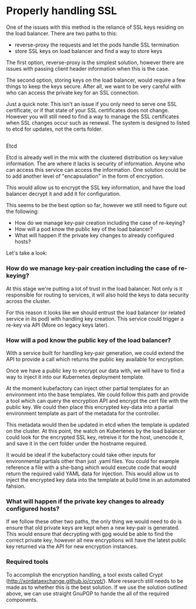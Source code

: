 # Properly handling SSL
One of the issues with this method is the reliance of SSL keys residing on the load balancer. There are two paths to this:
 - reverse-proxy the requests and let the pods handle SSL termination
 - store SSL keys on load balancer and find a way to store keys

The first option, reverse-proxy is the simplest solution, however there are issues with passing client header information when this is the case.

The second option, storing keys on the load balancer, would require a few things to keep the keys secure. After all, we want to be very careful with who can access the private key for an SSL connection.

Just a quick note: This isn't an issue if you only need to serve one SSL certificate, or if that state of your SSL certificates does not change. However you will still need to find a way to manage the SSL certificates when SSL changes occur such as renewal. The system is designed to listed to etcd for updates, not the certs folder.

##
Etcd

Etcd is already well in the mix with the clustered distribution os key:value information. The are where it lacks is security of information. Anyone who can access this service can access the information. One solution could be to add another level of "encapsulation" in the form of encryption.

This would allow us to encrypt the SSL key information, and have the load balancer decrypt it and add it for configuration. 

This seems to be the best option so far, however we still need to figure out the following:
 - How do we manage key-pair creation including the case of re-keying?
 - How will a pod know the public key of the load balancer?
 - What will happen if the private key changes to already configured hosts?

Let's take a look:

### How do we manage key-pair creation including the case of re-keying?
At this stage we're putting a lot of trust in the load balancer. Not only is it responsible for routing to services, it will also hold the keys to data security across the cluster.

For this reason it looks like we should entrust the load balancer (or related service in its pod) with handling key creation. This service could trigger a re-key via API (More on legacy keys later).

### How will a pod know the public key of the load balancer?
With a service built for handling key-pair generation, we could extend the API to provide a call which returns the public key available for encryption.

Once we have a public key to encrypt our data with, we will have to find a way to inject it into our Kubernetes deployment template.

At the moment kubefactory can inject other partial templates for an environment into the base templates. We could follow this path and provide a tool which can query the encryption API and encrypt the cert file with the public key. We could then place this encrypted key-data into a partial environment template as part of the metadata for the controller.

This metadata would then be updated in etcd when the template is updated on the cluster. At this point, the watch on Kubertenes by the load balancer could look for the encrypted SSL key, retreive it for the host, unencode it, and save it in the cert folder under the hostname required.

It would be ideal if the kubefactory could take other inputs for environmental partials other than just .yaml files. You could for example reference a file with a she-bang which would execute code that would return the required valid YAML data for injection. This would allow us to inject the encrypted key data into the template at build time in an automated fahsion.

### What will happen if the private key changes to already configured hosts?

If we follow these other two paths, the only thing we would need to do is ensure that old private keys are kept when a new key-pair is generated. This would ensure that decrypting with gpg would be able to find the correct private key, however all new encryptions will have the latest public key returned via the API for new encryption instances.


### Required tools
To accomplish the encryption handling, a tool exists called Crypt (http://xordataexchange.github.io/crypt/). More research still needs to be made as to whether this is the best solution. If we use the solution outlined above, we can use straight GnuPGP to hande the all of the required components.